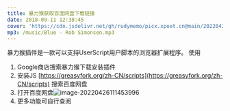 ```yaml
---
title: 暴力猴获取百度网盘下载链接
date: 2018-09-11 12:38:45
cover: 'https://cdn.jsdelivr.net/gh/rudymemo/picx.xpoet.cn@main/20220424/wWc9zFealHZDSkR.x3lt3byj69.jpg'
mp3: /music/Blue - Rob Simonsen.mp3
---
```

暴力猴插件是一款可以支持UserScript用户脚本的浏览器扩展程序。
使用
1. Google商店搜索暴力猴下载安装插件
2. 安装JS [https://greasyfork.org/zh-CN/scripts](https://greasyfork.org/zh-CN/scripts) 搜索百度网盘
3. 打开百度网盘![image-20220426111453996](https://cdn.jsdelivr.net/gh/rudymemo/picx.xpoet.cn/img/202204261114032.png)
4. 更多功能可自行查阅
